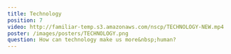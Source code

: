 ```yaml
---
title: Technology
position: 7
video: http://familiar-temp.s3.amazonaws.com/nscp/TECHNOLOGY-NEW.mp4
poster: /images/posters/TECHNOLOGY.png
question: How can technology make us more&nbsp;human?
---
```


